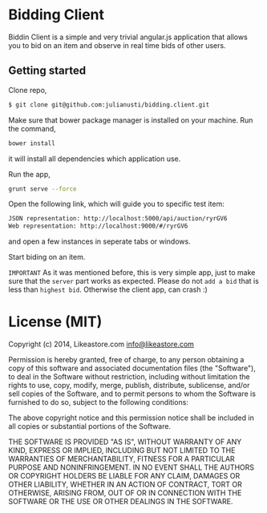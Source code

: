 # Bidding Client

Biddin Client is a simple and very trivial angular.js application that allows you to bid on an item and observe in real
time bids of other users.

## Getting started

Clone repo,

```bash
$ git clone git@github.com:julianusti/bidding.client.git
```

Make sure that bower package manager is installed on your machine.
Run the command,

```bash
bower install
```
it will install all dependencies which application use.

Run the app,
```bash
grunt serve --force
```

Open the following link, which will guide you to specific test item:

```bash
JSON representation: http://localhost:5000/api/auction/ryrGV6
Web representation: http://localhost:9000/#/ryrGV6
```
and open a few instances in seperate tabs or windows. 

Start biding on an item.

`IMPORTANT`
As it was mentioned before, this is very simple app, just to make sure that the `server` part works as expected.
Please do not `add a bid` that is less than `highest bid`. Otherwise the client app, can crash :)

# License (MIT)

Copyright (c) 2014, Likeastore.com info@likeastore.com

Permission is hereby granted, free of charge, to any person obtaining a copy of this software and associated documentation files (the "Software"), to deal in the Software without restriction, including without limitation the rights to use, copy, modify, merge, publish, distribute, sublicense, and/or sell copies of the Software, and to permit persons to whom the Software is furnished to do so, subject to the following conditions:

The above copyright notice and this permission notice shall be included in all copies or substantial portions of the Software.

THE SOFTWARE IS PROVIDED "AS IS", WITHOUT WARRANTY OF ANY KIND, EXPRESS OR IMPLIED, INCLUDING BUT NOT LIMITED TO THE WARRANTIES OF MERCHANTABILITY, FITNESS FOR A PARTICULAR PURPOSE AND NONINFRINGEMENT. IN NO EVENT SHALL THE AUTHORS OR COPYRIGHT HOLDERS BE LIABLE FOR ANY CLAIM, DAMAGES OR OTHER LIABILITY, WHETHER IN AN ACTION OF CONTRACT, TORT OR OTHERWISE, ARISING FROM, OUT OF OR IN CONNECTION WITH THE SOFTWARE OR THE USE OR OTHER DEALINGS IN THE SOFTWARE.